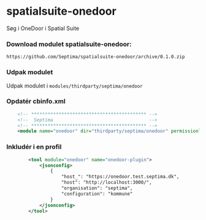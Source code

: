 # spatialsuite-onedoor
Søg i OneDoor i Spatial Suite

### Download modulet spatialsuite-onedoor:

    https://github.com/Septima/spatialsuite-onedoor/archive/0.1.0.zip

### Udpak modulet

Udpak modulet i `modules/thirdparty/septima/onedoor`

### Opdatér cbinfo.xml
```xml
    <!-- ****************************************** --> 
    <!--  Septima                                   --> 
    <!-- ****************************************** --> 
    <module name="onedoor" dir="thirdparty/septima/onedoor" permissionlevel="public"/>
```

### Inkludér i en profil
```xml
        <tool module="onedoor" name="onedoor-plugin">
            <jsonconfig>
                {
                    "host_": "https://onedoor.test.septima.dk",
                    "host": "http://localhost:3000/",
                    "organisation": "septima",
                    "configuration": "kommune"
                }
            </jsonconfig>
        </tool>
```
